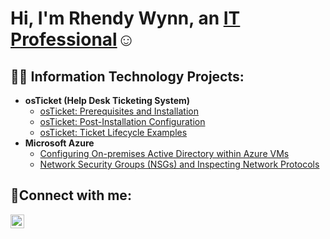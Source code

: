 <h1>Hi, I'm Rhendy Wynn, an <a href="https://www.linkedin.com/in/rhendy-wynn-586655281" target="_blank" rel="noopener noreferrer">IT Professional</a>☺</h1>

<h2>👨‍💻 Information Technology Projects:</h2>

- <b>osTicket (Help Desk Ticketing System)</b>
  - [osTicket: Prerequisites and Installation](https://github.com/rhendy0508/VM-osticket-installation)
  - [osTicket: Post-Installation Configuration](https://github.com/rhendy0508/osTicket-Post-Installation-Configuration)
  - [osTicket: Ticket Lifecycle Examples](https://github.com/joshmadakorcc/ticket-lifecycle)
- <b>Microsoft Azure</b>
  - [Configuring On-premises Active Directory within Azure VMs](https://github.com/rhendy0508/Implementation-of-an-On-Premises-Active-Directory-Environment-Hosted-on-Microsoft-Azure-VMs)
  - [Network Security Groups (NSGs) and Inspecting Network Protocols](https://github.com/joshmadakorcc/azure-network-protocols)

<h2>🤳Connect with me:</h2>


[<img align="left" alt="Rhendy Wynn | LinkedIn" width="22px" src="https://cdn.jsdelivr.net/gh/devicons/devicon/icons/linkedin/linkedin-original.svg" />][linkedin]

[linkedin]: https://www.linkedin.com/in/rhendy-wynn-586655281
